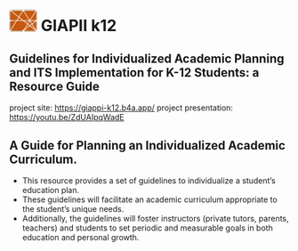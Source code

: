 # <img src="project details/GIAPII-K12_logo_v2_2.png" width="50" alt="Giappii Logo"> GIAPII k12 


## Guidelines for Individualized Academic Planning and ITS Implementation for K-12 Students: a Resource Guide

project site: https://giappi-k12.b4a.app/
project presentation: https://youtu.be/ZdUAIpqWadE

## A Guide for Planning an Individualized Academic Curriculum.
* This resource provides a set of guidelines to individualize a student’s education plan.
* These guidelines will facilitate an academic curriculum appropriate to the student’s unique needs. 
* Additionally, the guidelines will foster instructors (private tutors, parents, teachers) and students to set periodic and measurable goals in both education and personal growth.
